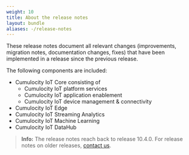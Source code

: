 ```yaml
---
weight: 10
title: About the release notes
layout: bundle
aliases: -/release-notes
---
```



These release notes document all relevant changes (improvements, migration notes, documentation changes, fixes) that have been implemented in a release since the previous release.

The following components are included:

* Cumulocity IoT Core consisting of
	* Cumulocity IoT platform services
	* Cumulocity IoT application enablement
	* Cumulocity IoT device management & connectivity
* Cumulocity IoT Edge 
* Cumulocity IoT Streaming Analytics
* Cumulocity IoT Machine Learning
* Cumulocity IoT DataHub

>**Info:** The release notes reach back to release 10.4.0. For release notes on older releases, [contact us](https://cumulocity.com/guides/about-doc/contacting-support/).


